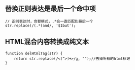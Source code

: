 ## 替换正则表达是最后一个命中项
```
// 正则表达时，贪婪模式，.*会一直匹配到最后一个
str.replace(/(.*)and/, '$1but');
```

## HTML混合内容转换成纯文本
```
function delHtmlTag(str) {
    return str.replace(/<[^>]+>/g, "");//去掉所有的html标记
}
```